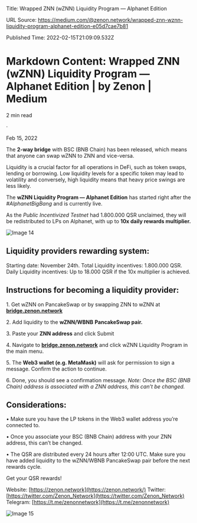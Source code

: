 Title: Wrapped ZNN (wZNN) Liquidity Program — Alphanet Edition

URL Source: https://medium.com/@zenon.network/wrapped-znn-wznn-liquidity-program-alphanet-edition-e05d7cae7b81

Published Time: 2022-02-15T21:09:09.532Z

Markdown Content:
Wrapped ZNN (wZNN) Liquidity Program — Alphanet Edition | by Zenon | Medium
===============
2 min read

·

Feb 15, 2022

The **2-way bridge** with BSC (BNB Chain) has been released, which means that anyone can swap wZNN to ZNN and vice-versa.

Liquidity is a crucial factor for all operations in DeFi, such as token swaps, lending or borrowing. Low liquidity levels for a specific token may lead to volatility and conversely, high liquidity means that heavy price swings are less likely.

The **wZNN Liquidity Program — Alphanet Edition** has started right after the _#AlphanetBigBang_ and is currently live.

As the _Public Incentivized Testnet_ had 1.800.000 QSR unclaimed, they will be redistributed to LPs on Alphanet, with up to **10x daily rewards multiplier.**

![Image 14](https://miro.medium.com/v2/resize:fit:700/1*eCmOgSlRbs80-UFE_ZcJ6w.png)

## Liquidity providers rewarding system:

Starting date: November 24th.
Total Liquidity incentives: 1.800.000 QSR.
Daily Liquidity incentives: Up to 18.000 QSR if the 10x multiplier is achieved.

## Instructions for becoming a liquidity provider:

1\. Get wZNN on PancakeSwap or by swapping ZNN to wZNN at [**bridge.zenon.network**](https://bridge.zenon.network/)

2\. Add liquidity to the **wZNN/WBNB** **PancakeSwap pair.**

3\. Paste your **ZNN address** and click Submit

4\. Navigate to [**bridge.zenon.network**](https://bridge.zenon.network/) and click wZNN Liquidity Program in the main menu.

5\. The **Web3 wallet (e.g. MetaMask)** will ask for permission to sign a message. Confirm the action to continue.

6\. Done, you should see a confirmation message.
_Note: Once the BSC (BNB Chain) address is associated with a ZNN address, this can’t be changed._

## Considerations:

• Make sure you have the LP tokens in the Web3 wallet address you’re connected to.

• Once you associate your BSC (BNB Chain) address with your ZNN address, this can’t be changed.

• The QSR are distributed every 24 hours after 12:00 UTC. Make sure you have added liquidity to the wZNN/WBNB PancakeSwap pair before the next rewards cycle.

Get your QSR rewards!

Website: [https://zenon.network](https://zenon.network/)
Twitter: [https://twitter.com/Zenon_Network](https://twitter.com/Zenon_Network)
Telegram: [https://t.me/zenonnetwork](https://t.me/zenonnetwork)

![Image 15](https://miro.medium.com/v2/da:true/resize:fit:0/5c50caa54067fd622d2f0fac18392213bf92f6e2fae89b691e62bceb40885e74)
